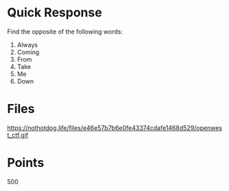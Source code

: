 # Quick Response
Find the opposite of the following words:
1) Always
2) Coming
3) From
4) Take
5) Me
6) Down

# Files
https://nothotdog.life/files/e46e57b7b6e0fe43374cdafe1468d529/openwest_ctf.gif

# Points
500
